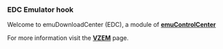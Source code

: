 ### EDC Emulator hook

Welcome to emuDownloadCenter (EDC), a module of [**emuControlCenter**](https://github.com/PhoenixInteractiveNL/emuControlCenter/wiki/)

For more information visit the [**VZEM**](https://github.com/PhoenixInteractiveNL/edc-masterhook/wiki/Emulator-vzem#menu) page.
